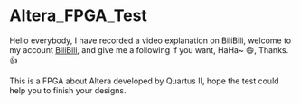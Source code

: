# Altera_FPGA_Test

Hello everybody, I have recorded a video explanation on BiliBili, welcome to my account [BiliBili](https://space.bilibili.com/489946576?spm_id_from=333.999.0.0), and give me a following if you want, HaHa~ 😄, Thanks. 👍

This is a FPGA about Altera developed by Quartus II, hope the test could help you to finish your designs.
